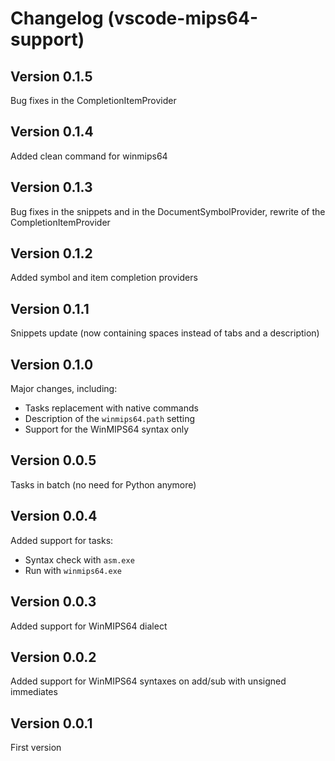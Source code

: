 # Changelog (vscode-mips64-support)

## Version 0.1.5
Bug fixes in the CompletionItemProvider

## Version 0.1.4
Added clean command for winmips64

## Version 0.1.3
Bug fixes in the snippets and in the DocumentSymbolProvider, rewrite of the CompletionItemProvider

## Version 0.1.2
Added symbol and item completion providers

## Version 0.1.1
Snippets update (now containing spaces instead of tabs and a description)

## Version 0.1.0
Major changes, including:
* Tasks replacement with native commands
* Description of the `winmips64.path` setting
* Support for the WinMIPS64 syntax only

## Version 0.0.5
Tasks in batch (no need for Python anymore)

## Version 0.0.4
Added support for tasks:

- Syntax check with `asm.exe`
- Run with `winmips64.exe`

## Version 0.0.3
Added support for WinMIPS64 dialect

## Version 0.0.2
Added support for WinMIPS64 syntaxes on add/sub with unsigned immediates

## Version 0.0.1
First version